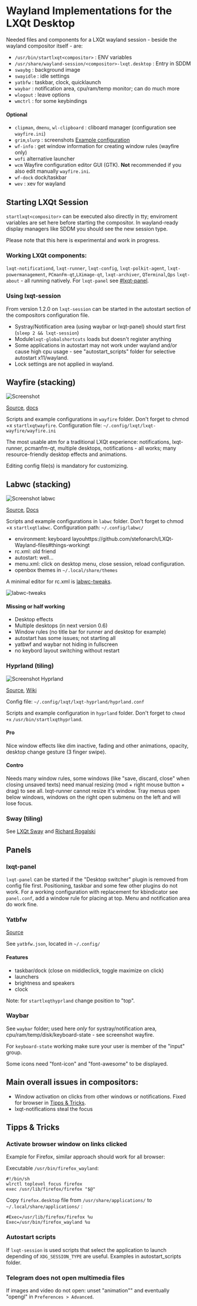 # Wayland Implementations for the LXQt Desktop

Needed files and components for a LXQt wayland session - beside the wayland compositor itself - are:

* `/usr/bin/startlxqt<compositor>` : ENV variables
* `/usr/share/wayland-session/<compositor>-lxqt.desktop` : Entry in SDDM
* `swaybg` : background image
* `swayidle` : idle settings
* `yatbfw` : taskbar, clock, quicklaunch
* `waybar` : notification area, cpu/ram/temp monitor; can do much more
* `wlogout` : leave options
* `wmctrl` : for some keybindings

#### Optional

* `clipman`, `dmenu`, `wl-clipboard` : cliboard manager (configuration see `wayfire.ini`)
* `grim`,`slurp` : screenshots [Example configuration](https://github.com/stefonarch/LXQt-Wayland-files/blob/3a7f36c8945eee874a5111ea3a425edbc7da9034/wayfire/wayfire.ini#L240)
* `wf-info` : get window information for creating window rules (wayfire only)
* `wofi` alternative launcher
* `wcm` Wayfire configuration editor GUI (GTK). **Not** recommended if you also edit manually `wayfire.ini`.
* `wf-dock` dock/taskbar
* `wev` : xev for wayland

## Starting LXQt Session

`startlxqt<compositor>` can be executed also directly in tty; enviroment variables are set here before starting the compositor. In wayland-ready display managers like SDDM you should see the new session type.

Please note that this here is experimental and work in progress.


### Working LXQt components:

`lxqt-notificationd`, `lxqt-runner`, `lxqt-config`, `lxqt-polkit-agent`, `lxqt-powermanagement`, `PCmanFm-qt`,`LXimage-qt`, `lxqt-archiver`, `QTerminal`,`Qps` `lxqt-about` - all running natively. For `lxqt-panel` see [#lxqt-panel](https://github.com/stefonarch/LXQt-Wayland-files#lxqt-panel).

### Using lxqt-session

From version 1.2.0 on `lxqt-session` can be started in the autostart section of the compositors configuration file.

* Systray/Notification area (using waybar or lxqt-panel) should start first (`sleep 2 && lxqt-session`)
* Module`lxqt-globalshortcuts`  loads but doesn't register anything
* Some applications in autostart may not work under wayland and/or cause high cpu usage - see "autostart_scripts" folder for selective autostart x11/wayland.
* Lock settings are not applied in wayland.


## Wayfire (stacking)

![Screenshot](lxqt-wayfire.png)

[Source](https://github.com/WayfireWM/wayfire/wiki/Configuration), [docs](https://github.com/WayfireWM/)

Scripts and example configurations in `wayfire` folder.  Don't forget to chmod +x `startlxqtwayfire`.
Configuration file: `~/.config/lxqt/lxqt-wayfire/wayfire.ini`

The most usable atm for a traditional LXQt experience: notifications, lxqt-runner, pcmanfm-qt,
multiple desktops, notifications - all works; many resource-friendly desktop effects and animations.

Editing config file(s) is mandatory for customizing.

## Labwc (stacking)

![Screenshot labwc](labwc.png)


[Source](https://github.com/labwc/labwc#readme), [Docs](https://labwc.github.io/index.html)


Scripts and example configurations in `labwc` folder.  Don't forget to chmod +x `startlxqtlabwc`.
Configuration path: `~/.config/labwc/`

* environment: keyboard layouhttps://github.com/stefonarch/LXQt-Wayland-files#things-workingt
* rc.xml: old friend
* autostart: well...
* menu.xml: click on desktop menu, close session, reload configuration.
* openbox themes in `~/.local/share/themes`

A minimal editor for rc.xml is [labwc-tweaks](https://github.com/labwc/labwc-tweaks).

![labwc-tweaks](tweaks.png)


#### Missing or half working

* Desktop effects
* Multiple desktops (in next version 0.6)
* Window rules (no title bar for runner and desktop for example)
* autostart has some issues; not starting all
* yatbwf and waybar not hiding in fullscreen
* no keybord layout switching without restart

### Hyprland (tiling)

![Screenshot Hyprland](hyprland.png)

[Source](https://github.com/hyprwm/Hyprlasettingsnd#readme), [Wiki](https://wiki.hyprland.org/Configuring/Basic-Config/)

Config file: `~/.config/lxqt/lxqt-hyprland/hyprland.conf`

Scripts and example configuration in `hyprland` folder. Don't forget to `chmod +x`  `/usr/bin/startlxqthyprland`.

#### Pro

Nice window effects like dim inactive, fading and other animations, opacity, desktop change gesture (3 finger swipe).

#### Contro

Needs many window rules, some windows (like "save, discard, close" when closing unsaved texts) need manual resizing (mod + right mouse button + drag) to see all. lxqt-runner cannot resize it's window. Tray menus open below windows, windows on the right open submenu on the left and will lose focus.


### Sway (tiling)

See [LXQt Sway](https://github.com/selairi/lxqt-sway)  and [Richard Rogalski](https://github.com/Richard-Rogalski/LXQt-and-Sway)

## Panels

### lxqt-panel

`lxqt-panel` can be started if the "Desktop switcher" plugin is removed from config file first. Positioning, taskbar and some few other plugins do not work. For a working configuration with replacement for kbindicator see  `panel.conf`, add a window rule for placing at top. Menu and notification area do work fine.

### Yatbfw

[Source](https://github.com/selairi/yatbfw)

See `yatbfw.json`, located in `~/.config/	`

#### Features

* taskbar/dock (close on middleclick, toggle maximize on click)
* launchers
* brightness and speakers
* clock

Note: for `startlxqthyprland` change  position to "top".

### Waybar

See `waybar` folder; used here _only_ for systray/notification area, cpu/ram/temp/disk/keyboard-state - see screenshot wayfire.

For `keyboard-state` working make sure your user is member of the "input" group.

Some icons need "font-icon" and "font-awesome" to be displayed.

## Main overall issues in compositors:

* Window activation on clicks from other windows or notifications.
Fixed for browser in [Tipps & Tricks](https://github.com/stefonarch/LXQt-Wayland-files#tipps--tricks).
* lxqt-notifications steal the focus



## Tipps & Tricks

### Activate browser window on links clicked

Example for Firefox, similar approach should work for all browser:

Executable `/usr/bin/firefox_wayland`:
 ```
#!/bin/sh
wlrctl toplevel focus firefox
exec /usr/lib/firefox/firefox "$@"
```

Copy  `firefox.desktop` file from  `/usr/share/applications/` to  `~/.local/share/applications/` :

```
#Exec=/usr/lib/firefox/firefox %u
Exec=/usr/bin/firefox_wayland %u
```

### Autostart scripts

If `lxqt-session` is used scripts that select the application to launch depending of `XDG_SESSION_TYPE` are useful. Examples in autostart_scripts folder.

### Telegram does not open multimedia files

If images and video do not open: unset "animation"" and eventually "opengl" in `Preferences > Advanced`.



